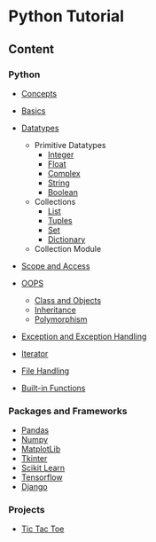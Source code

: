 # Python Tutorial

## Content

### Python

- [Concepts](lessons/concepts/readme.md)
- [Basics](lessons/basics/readme.md)
- [Datatypes](lessons/datatypes/readme.md)
    - Primitive Datatypes
        - [Integer](lessons/integer/readme.md)
        - [Float](lessons/float/readme.md)
        - [Complex](lessons/complex/readme.md)
        - [String](lessons/string/readme.md)
        - [Boolean](lessons/boolean/readme.md)
    - Collections
        - [List](lessons/list/readme.md)
        - [Tuples](lessons/tuples/readme.md)
        - [Set](lessons/set/readme.md)
        - [Dictionary](lessons/dictionary/readme.md)
    - Collection Module
        

- [Scope and Access](lessons/scope/readme.md) 
- [OOPS](lessons/oops/readme.md)

    - [Class and Objects](lessons/class/readme.md)
    - [Inheritance](lessons/inheritance/readme.md)
    - [Polymorphism](lessons/polymorphism/readme.md)

- [Exception and Exception Handling](lessons/exception/readme.md)
- [Iterator](lessons/iterator/readme.md)
- [File Handling](lessons/file_handling/readme.md)
- [Built-in Functions](lessons/built_in_functions/readme.md)

### Packages and Frameworks

- [Pandas](lessons/pandas/readme.md)
- [Numpy](lessons/numpy/readme.md)
- [MatplotLib](lessons/matplotlib/readme.md)
- [Tkinter](lessons/tkinter/readme.md)
- [Scikit Learn](lessons/sklearn/readme.md)
- [Tensorflow](lessons/tensorflow/readme.md)
- [Django](https://github.com/AkashDas253/Tutorial_Django) 

### Projects

- [Tic Tac Toe](mini_projects/tic_tac_toe/readme.md)

